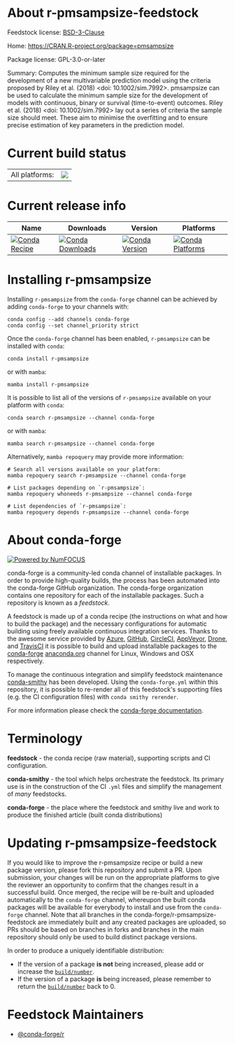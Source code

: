 About r-pmsampsize-feedstock
============================

Feedstock license: [BSD-3-Clause](https://github.com/conda-forge/r-pmsampsize-feedstock/blob/main/LICENSE.txt)

Home: https://CRAN.R-project.org/package=pmsampsize

Package license: GPL-3.0-or-later

Summary: Computes the minimum sample size required for the development of a new multivariable prediction model using the criteria proposed by Riley et al. (2018) <doi: 10.1002/sim.7992>. pmsampsize can be used to calculate the minimum sample size for the development of models with continuous, binary or survival (time-to-event) outcomes. Riley et al. (2018) <doi: 10.1002/sim.7992> lay out a series of criteria the sample size should meet. These aim to minimise the overfitting and to ensure precise estimation of key parameters in the prediction model.

Current build status
====================


<table><tr><td>All platforms:</td>
    <td>
      <a href="https://dev.azure.com/conda-forge/feedstock-builds/_build/latest?definitionId=19428&branchName=main">
        <img src="https://dev.azure.com/conda-forge/feedstock-builds/_apis/build/status/r-pmsampsize-feedstock?branchName=main">
      </a>
    </td>
  </tr>
</table>

Current release info
====================

| Name | Downloads | Version | Platforms |
| --- | --- | --- | --- |
| [![Conda Recipe](https://img.shields.io/badge/recipe-r--pmsampsize-green.svg)](https://anaconda.org/conda-forge/r-pmsampsize) | [![Conda Downloads](https://img.shields.io/conda/dn/conda-forge/r-pmsampsize.svg)](https://anaconda.org/conda-forge/r-pmsampsize) | [![Conda Version](https://img.shields.io/conda/vn/conda-forge/r-pmsampsize.svg)](https://anaconda.org/conda-forge/r-pmsampsize) | [![Conda Platforms](https://img.shields.io/conda/pn/conda-forge/r-pmsampsize.svg)](https://anaconda.org/conda-forge/r-pmsampsize) |

Installing r-pmsampsize
=======================

Installing `r-pmsampsize` from the `conda-forge` channel can be achieved by adding `conda-forge` to your channels with:

```
conda config --add channels conda-forge
conda config --set channel_priority strict
```

Once the `conda-forge` channel has been enabled, `r-pmsampsize` can be installed with `conda`:

```
conda install r-pmsampsize
```

or with `mamba`:

```
mamba install r-pmsampsize
```

It is possible to list all of the versions of `r-pmsampsize` available on your platform with `conda`:

```
conda search r-pmsampsize --channel conda-forge
```

or with `mamba`:

```
mamba search r-pmsampsize --channel conda-forge
```

Alternatively, `mamba repoquery` may provide more information:

```
# Search all versions available on your platform:
mamba repoquery search r-pmsampsize --channel conda-forge

# List packages depending on `r-pmsampsize`:
mamba repoquery whoneeds r-pmsampsize --channel conda-forge

# List dependencies of `r-pmsampsize`:
mamba repoquery depends r-pmsampsize --channel conda-forge
```


About conda-forge
=================

[![Powered by
NumFOCUS](https://img.shields.io/badge/powered%20by-NumFOCUS-orange.svg?style=flat&colorA=E1523D&colorB=007D8A)](https://numfocus.org)

conda-forge is a community-led conda channel of installable packages.
In order to provide high-quality builds, the process has been automated into the
conda-forge GitHub organization. The conda-forge organization contains one repository
for each of the installable packages. Such a repository is known as a *feedstock*.

A feedstock is made up of a conda recipe (the instructions on what and how to build
the package) and the necessary configurations for automatic building using freely
available continuous integration services. Thanks to the awesome service provided by
[Azure](https://azure.microsoft.com/en-us/services/devops/), [GitHub](https://github.com/),
[CircleCI](https://circleci.com/), [AppVeyor](https://www.appveyor.com/),
[Drone](https://cloud.drone.io/welcome), and [TravisCI](https://travis-ci.com/)
it is possible to build and upload installable packages to the
[conda-forge](https://anaconda.org/conda-forge) [anaconda.org](https://anaconda.org/)
channel for Linux, Windows and OSX respectively.

To manage the continuous integration and simplify feedstock maintenance
[conda-smithy](https://github.com/conda-forge/conda-smithy) has been developed.
Using the ``conda-forge.yml`` within this repository, it is possible to re-render all of
this feedstock's supporting files (e.g. the CI configuration files) with ``conda smithy rerender``.

For more information please check the [conda-forge documentation](https://conda-forge.org/docs/).

Terminology
===========

**feedstock** - the conda recipe (raw material), supporting scripts and CI configuration.

**conda-smithy** - the tool which helps orchestrate the feedstock.
                   Its primary use is in the construction of the CI ``.yml`` files
                   and simplify the management of *many* feedstocks.

**conda-forge** - the place where the feedstock and smithy live and work to
                  produce the finished article (built conda distributions)


Updating r-pmsampsize-feedstock
===============================

If you would like to improve the r-pmsampsize recipe or build a new
package version, please fork this repository and submit a PR. Upon submission,
your changes will be run on the appropriate platforms to give the reviewer an
opportunity to confirm that the changes result in a successful build. Once
merged, the recipe will be re-built and uploaded automatically to the
`conda-forge` channel, whereupon the built conda packages will be available for
everybody to install and use from the `conda-forge` channel.
Note that all branches in the conda-forge/r-pmsampsize-feedstock are
immediately built and any created packages are uploaded, so PRs should be based
on branches in forks and branches in the main repository should only be used to
build distinct package versions.

In order to produce a uniquely identifiable distribution:
 * If the version of a package **is not** being increased, please add or increase
   the [``build/number``](https://docs.conda.io/projects/conda-build/en/latest/resources/define-metadata.html#build-number-and-string).
 * If the version of a package **is** being increased, please remember to return
   the [``build/number``](https://docs.conda.io/projects/conda-build/en/latest/resources/define-metadata.html#build-number-and-string)
   back to 0.

Feedstock Maintainers
=====================

* [@conda-forge/r](https://github.com/conda-forge/r/)


